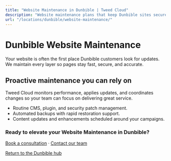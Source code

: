 ```yaml
---
title: "Website Maintenance in Dunbible | Tweed Cloud"
description: "Website maintenance plans that keep Dunbible sites secure and up to date."
url: "/locations/dunbible/website-maintenance/"
---
```


# Dunbible Website Maintenance

Your website is often the first place Dunbible customers look for updates. We maintain every layer so pages stay fast, secure, and accurate.

## Proactive maintenance you can rely on

Tweed Cloud monitors performance, applies updates, and coordinates changes so your team can focus on delivering great service.

- Routine CMS, plugin, and security patch management.
- Automated backups with rapid restoration support.
- Content updates and enhancements scheduled around your campaigns.

### Ready to elevate your Website Maintenance in Dunbible?

[Book a consultation](/consultation/) · [Contact our team](/contact/)

[Return to the Dunbible hub](/locations/dunbible/)
